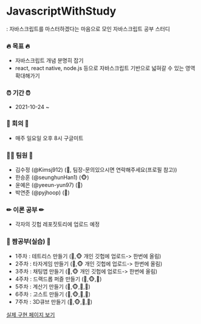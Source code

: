 # JavascriptWithStudy
: 자바스크립트를 마스터하겠다는 마음으로 모인 자바스크립트 공부 스터디 


### 🔥 목표 🔥
- 자바스크립트 개념 분명히 잡기
- react, react native, node.js 등으로 자바스크립트 기반으로 넓혀갈 수 있는 영역 확대해가기


### ⏰ 기간 ⏰
- 2021-10-24 ~


### 💬 회의 💬
- 매주 일요일 오후 8시 구글미트


### 🙋‍♂️ 팀원 🙋‍
- 김수정 (@Kimsj912) (🐯, 팀장-문의있으시면 연락해주세요(프로필 참고))
- 한승훈 (@seunghunHan1) (🐵)
- 윤예은 (@yeeun-yun97) (🐣)
- 박연준 (@pyjhoop) (🦝)


### ✏ 이론 공부 ✏
 - 각자의 깃헙 레포짓토리에 업로드 예정


### 📝 짬공부(실습) 📝
- 1주차 : 테트리스 만들기 (🐯,🐵 개인 깃헙에 업로드-> 한번에 올림) 
- 2주차 : 타자게임 만들기 (🐯,🐵 개인 깃헙에 업로드-> 한번에 올림)
- 3주차 : 채팅앱 만들기 (🐯,🐵 개인 깃헙에 업로드-> 한번에 올림)
- 4주차 : 드랙드롭 퍼즐 만들기 (🐯,🐵,🐣)
- 5주차 : 계산기 만들기 (🐯,🐵,🐣,🦝)
- 6주차 : 고스트 만들기 (🐯,🐵,🐣,🦝)
- 7주차 : 3D큐브 만들기 (🐯,🐵,🐣,🦝)


<a href="https://kimsj912.github.io/javascriptWithStudy/index.html">실제 구현 페이지 보기</a>
